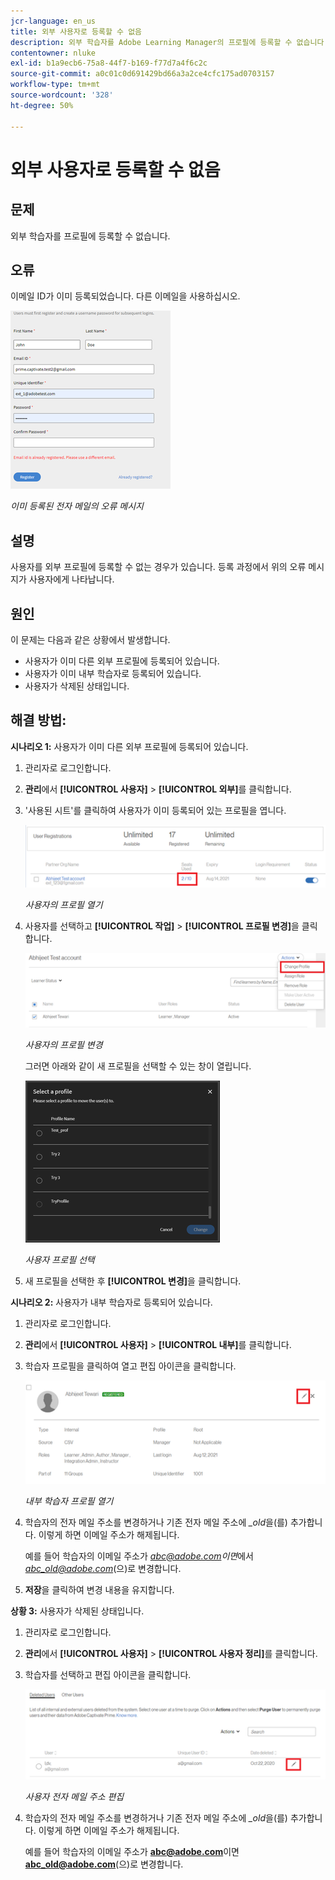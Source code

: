 ```yaml
---
jcr-language: en_us
title: 외부 사용자로 등록할 수 없음
description: 외부 학습자를 Adobe Learning Manager의 프로필에 등록할 수 없습니다.
contentowner: nluke
exl-id: b1a9ecb6-75a8-44f7-b169-f77d7a4f6c2c
source-git-commit: a0c01c0d691429bd66a3a2ce4cfc175ad0703157
workflow-type: tm+mt
source-wordcount: '328'
ht-degree: 50%

---
```


# 외부 사용자로 등록할 수 없음

## 문제

외부 학습자를 프로필에 등록할 수 없습니다.

## 오류

이메일 ID가 이미 등록되었습니다. 다른 이메일을 사용하십시오.

![](assets/cp-register-profile.png)

*이미 등록된 전자 메일의 오류 메시지*

## 설명

사용자를 외부 프로필에 등록할 수 없는 경우가 있습니다. 등록 과정에서 위의 오류 메시지가 사용자에게 나타납니다.

## 원인

이 문제는 다음과 같은 상황에서 발생합니다.

* 사용자가 이미 다른 외부 프로필에 등록되어 있습니다.
* 사용자가 이미 내부 학습자로 등록되어 있습니다.
* 사용자가 삭제된 상태입니다.

## 해결 방법:

**시나리오 1:** 사용자가 이미 다른 외부 프로필에 등록되어 있습니다.

1. 관리자로 로그인합니다.
1. **관리**&#x200B;에서 **[!UICONTROL 사용자]** > **[!UICONTROL 외부]**&#x200B;를 클릭합니다.
1. &#39;사용된 시트&#39;를 클릭하여 사용자가 이미 등록되어 있는 프로필을 엽니다.

   ![](assets/cp-seats-used.png)

   *사용자의 프로필 열기*

1. 사용자를 선택하고 **[!UICONTROL 작업]** > **[!UICONTROL 프로필 변경]**&#x200B;을 클릭합니다.

   ![](assets/cp-change-profile.png)

   *사용자의 프로필 변경*

   그러면 아래와 같이 새 프로필을 선택할 수 있는 창이 열립니다.

   ![](assets/cp-select-profiles.png)

   *사용자 프로필 선택*

1. 새 프로필을 선택한 후 **[!UICONTROL 변경]**&#x200B;을 클릭합니다.

**시나리오 2:** 사용자가 내부 학습자로 등록되어 있습니다.

1. 관리자로 로그인합니다.
1. **관리**&#x200B;에서 **[!UICONTROL 사용자]** > **[!UICONTROL 내부]**&#x200B;를 클릭합니다.
1. 학습자 프로필을 클릭하여 열고 편집 아이콘을 클릭합니다.

   ![](assets/cp-internal-learner.png)

   *내부 학습자 프로필 열기*

1. 학습자의 전자 메일 주소를 변경하거나 기존 전자 메일 주소에 *_old*&#x200B;을(를) 추가합니다. 이렇게 하면 이메일 주소가 해제됩니다.

   예를 들어 학습자의 이메일 주소가 *<abc@adobe.com>이면*&#x200B;에서 *<abc_old@adobe.com>*(으)로 변경합니다.

1. **저장**&#x200B;을 클릭하여 변경 내용을 유지합니다.

**상황 3:** 사용자가 삭제된 상태입니다.

1. 관리자로 로그인합니다.
1. **관리**&#x200B;에서 **[!UICONTROL 사용자]** > **[!UICONTROL 사용자 정리]**&#x200B;를 클릭합니다.
1. 학습자를 선택하고 편집 아이콘을 클릭합니다.

   ![](assets/cp-deleted-learner.png)

   *사용자 전자 메일 주소 편집*

1. 학습자의 전자 메일 주소를 변경하거나 기존 전자 메일 주소에 *_old*&#x200B;을(를) 추가합니다. 이렇게 하면 이메일 주소가 해제됩니다.

   예를 들어 학습자의 이메일 주소가 **<abc@adobe.com>**&#x200B;이면 **<abc_old@adobe.com>**(으)로 변경합니다.
